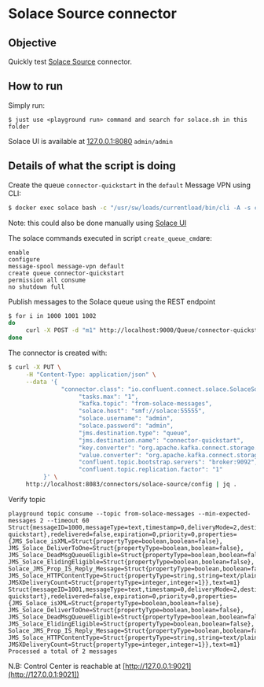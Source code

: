 # Solace Source connector



## Objective

Quickly test [Solace Source](https://docs.confluent.io/current/connect/kafka-connect-solace/source/index.html#quick-start) connector.




## How to run

Simply run:

```
$ just use <playground run> command and search for solace.sh in this folder
```

Solace UI is available at [127.0.0.1:8080](http://127.0.0.1:8080) `admin/admin`

## Details of what the script is doing

Create the queue `connector-quickstart` in the `default` Message VPN using CLI:

```bash
$ docker exec solace bash -c "/usr/sw/loads/currentload/bin/cli -A -s cliscripts/create_queue_cmd"
```

Note: this could also be done manually using [Solace UI](http://127.0.0.1:8080)

The solace commands executed in script `create_queue_cmd`are:

```
enable
configure
message-spool message-vpn default
create queue connector-quickstart
permission all consume
no shutdown full
```

Publish messages to the Solace queue using the REST endpoint

```bash
$ for i in 1000 1001 1002
do
     curl -X POST -d "m1" http://localhost:9000/Queue/connector-quickstart -H "Content-Type: text/plain" -H "Solace-Message-ID: $i"
done
```

The connector is created with:

```bash
$ curl -X PUT \
     -H "Content-Type: application/json" \
     --data '{
               "connector.class": "io.confluent.connect.solace.SolaceSourceConnector",
                    "tasks.max": "1",
                    "kafka.topic": "from-solace-messages",
                    "solace.host": "smf://solace:55555",
                    "solace.username": "admin",
                    "solace.password": "admin",
                    "jms.destination.type": "queue",
                    "jms.destination.name": "connector-quickstart",
                    "key.converter": "org.apache.kafka.connect.storage.StringConverter",
                    "value.converter": "org.apache.kafka.connect.storage.StringConverter",
                    "confluent.topic.bootstrap.servers": "broker:9092",
                    "confluent.topic.replication.factor": "1"
          }' \
     http://localhost:8083/connectors/solace-source/config | jq .
```

Verify topic

```
playground topic consume --topic from-solace-messages --min-expected-messages 2 --timeout 60
Struct{messageID=1000,messageType=text,timestamp=0,deliveryMode=2,destination=Struct{destinationType=queue,name=connector-quickstart},redelivered=false,expiration=0,priority=0,properties={JMS_Solace_isXML=Struct{propertyType=boolean,boolean=false}, JMS_Solace_DeliverToOne=Struct{propertyType=boolean,boolean=false}, JMS_Solace_DeadMsgQueueEligible=Struct{propertyType=boolean,boolean=false}, JMS_Solace_ElidingEligible=Struct{propertyType=boolean,boolean=false}, Solace_JMS_Prop_IS_Reply_Message=Struct{propertyType=boolean,boolean=false}, JMS_Solace_HTTPContentType=Struct{propertyType=string,string=text/plain}, JMSXDeliveryCount=Struct{propertyType=integer,integer=1}},text=m1}
Struct{messageID=1001,messageType=text,timestamp=0,deliveryMode=2,destination=Struct{destinationType=queue,name=connector-quickstart},redelivered=false,expiration=0,priority=0,properties={JMS_Solace_isXML=Struct{propertyType=boolean,boolean=false}, JMS_Solace_DeliverToOne=Struct{propertyType=boolean,boolean=false}, JMS_Solace_DeadMsgQueueEligible=Struct{propertyType=boolean,boolean=false}, JMS_Solace_ElidingEligible=Struct{propertyType=boolean,boolean=false}, Solace_JMS_Prop_IS_Reply_Message=Struct{propertyType=boolean,boolean=false}, JMS_Solace_HTTPContentType=Struct{propertyType=string,string=text/plain}, JMSXDeliveryCount=Struct{propertyType=integer,integer=1}},text=m1}
Processed a total of 2 messages
```

N.B: Control Center is reachable at [http://127.0.0.1:9021](http://127.0.0.1:9021])
